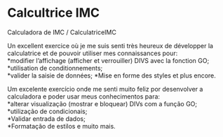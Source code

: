 # Calcultrice IMC
Calculadora de IMC / CalculatriceIMC

Un excellent exercice où je me suis senti très heureux de développer la calculatrice et de pouvoir utiliser mes connaissances pour:<br>
*modifier l’affichage (afficher et verrouiller) DIVS avec la fonction GO;<br>
*utilisation de conditionnements;<br>
*valider la saisie de données;
*Mise en forme des styles et plus encore.

Um excelente exercício onde me senti muito feliz por desenvolver a calculadora e poder usar meus conhecimentos para:<br>
*alterar visualização (mostrar e bloquear) DIVs com a função GO;<br>
*utilização de  condicionais;<br>
*Validar entrada de dados;<br>
*Formatação de estilos e muito mais.

